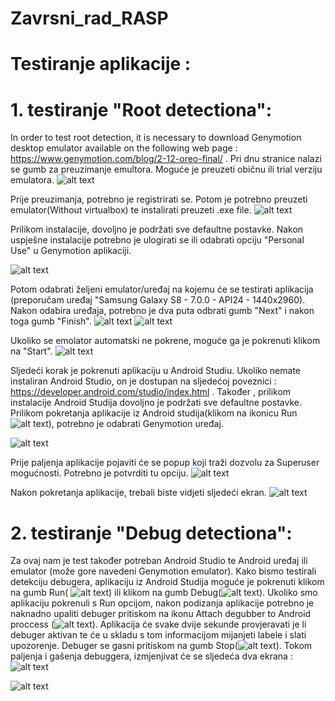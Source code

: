 # Zavrsni_rad_RASP

# Testiranje aplikacije :
# 1. testiranje "Root detectiona":
In order to test root detection, it is necessary to download Genymotion desktop emulator available on the following web page :   https://www.genymotion.com/blog/2-12-oreo-final/ . 
Pri dnu stranice nalazi se gumb za preuzimanje emultora. Moguće je preuzeti običnu ili trial verziju emulatora. 
![alt text](https://github.com/rackilea/Zavrsni_rad_RASP/blob/master/upute-slike/Genymotion_download.PNG)

Prije preuzimanja, potrebno je registrirati se. Potom je potrebno preuzeti emulator(Without virtualbox) te instalirati preuzeti .exe file.
![alt text](https://github.com/rackilea/Zavrsni_rad_RASP/blob/master/upute-slike/download.PNG)

Prilikom instalacije, dovoljno je podržati sve defaultne postavke. Nakon uspješne instalacije potrebno je ulogirati se ili odabrati opciju "Personal Use" u Genymotion aplikaciji. 

![alt text](https://github.com/rackilea/Zavrsni_rad_RASP/blob/master/upute-slike/personal_use.PNG)

Potom odabrati željeni emulator/uređaj na kojemu će se testirati aplikacija (preporučam uređaj "Samsung Galaxy S8 - 7.0.0 - API24 - 1440x2960). Nakon odabira uređaja, potrebno je dva puta odbrati gumb "Next" i nakon toga gumb "Finish".
![alt text](https://github.com/rackilea/Zavrsni_rad_RASP/blob/master/upute-slike/add_device.PNG)
![alt text](https://github.com/rackilea/Zavrsni_rad_RASP/blob/master/upute-slike/choose_device.PNG)

Ukoliko se emolator automatski ne pokrene, moguće ga je pokrenuti klikom na "Start".
![alt text](https://github.com/rackilea/Zavrsni_rad_RASP/blob/master/upute-slike/start_device.PNG)

Sljedeći korak je pokrenuti aplikaciju u Android Studiu. Ukoliko nemate instaliran Android Studio, on je dostupan na sljedećoj poveznici : https://developer.android.com/studio/index.html . Također , prilikom instalacije Android Studija dovoljno je podržati sve defaultne postavke. 
Prilikom pokretanja aplikacije iz Android studija(klikom na ikonicu Run ![alt text](https://github.com/rackilea/Zavrsni_rad_RASP/blob/master/upute-slike/Run.PNG)), potrebno je odabrati Genymotion uređaj. 

![alt text](https://github.com/rackilea/Zavrsni_rad_RASP/blob/master/upute-slike/select_deployment_tagret.PNG)

Prije paljenja aplikacije pojaviti će se popup koji traži dozvolu za Superuser mogućnosti. Potrebno je potvrditi tu opciju.
![alt text](https://github.com/rackilea/Zavrsni_rad_RASP/blob/master/upute-slike/allow_SU.PNG)

Nakon pokretanja aplikacije, trebali biste vidjeti sljedeći ekran.
![alt text](https://github.com/rackilea/Zavrsni_rad_RASP/blob/master/upute-slike/device_rooted.PNG)

# 2. testiranje "Debug detectiona":
Za ovaj nam je test također potreban Android Studio te Android uređaj ili emulator (može gore navedeni Genymotion emulator).
Kako bismo testirali detekciju debugera, aplikaciju iz Android Studija moguće je pokrenuti klikom na gumb Run( ![alt text](https://github.com/rackilea/Zavrsni_rad_RASP/blob/master/upute-slike/Run.PNG)) ili klikom na gumb Debug(![alt text](https://github.com/rackilea/Zavrsni_rad_RASP/blob/master/upute-slike/Run_with_debugger.PNG)). 
Ukoliko smo aplikaciju pokrenuli s Run opcijom, nakon podizanja aplikacije potrebno je naknadno upaliti debuger pritiskom na ikonu Attach degubber to Android proccess (![alt text](https://github.com/rackilea/Zavrsni_rad_RASP/blob/master/upute-slike/Attach_debugger.PNG)). Aplikacija će svake dvije sekunde provjeravati je li debuger aktivan te će u skladu s tom informacijom mijanjeti labele i slati upozorenje. Debuger se gasni pritiskom na gumb Stop(![alt text](https://github.com/rackilea/Zavrsni_rad_RASP/blob/master/upute-slike/Stop.PNG)).
Tokom paljenja i gašenja debuggera, izmjenjivat će se sljedeća dva ekrana :
![alt text](https://github.com/rackilea/Zavrsni_rad_RASP/blob/master/upute-slike/Screenshot_20180420-172416.png)

![alt text](https://github.com/rackilea/Zavrsni_rad_RASP/blob/master/upute-slike/Screenshot_20180420-172503.png)
